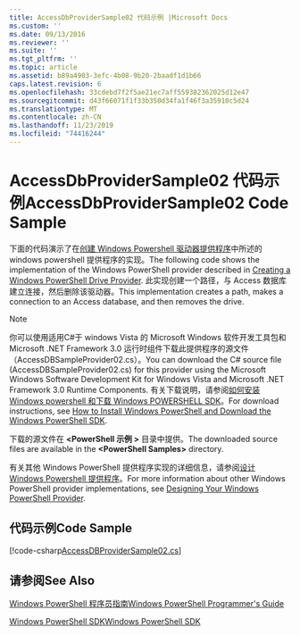 ```yaml
---
title: AccessDbProviderSample02 代码示例 |Microsoft Docs
ms.custom: ''
ms.date: 09/13/2016
ms.reviewer: ''
ms.suite: ''
ms.tgt_pltfrm: ''
ms.topic: article
ms.assetid: b89a4903-3efc-4b08-9b20-2baadf1d1b66
caps.latest.revision: 6
ms.openlocfilehash: 33cdebd7f2f5ae21ec7aff559382362025d12e47
ms.sourcegitcommit: d43f66071f1f33b350d34fa1f46f3a35910c5d24
ms.translationtype: MT
ms.contentlocale: zh-CN
ms.lasthandoff: 11/23/2019
ms.locfileid: "74416244"
---
```

# <a name="accessdbprovidersample02-code-sample"></a><span data-ttu-id="61432-102">AccessDbProviderSample02 代码示例</span><span class="sxs-lookup"><span data-stu-id="61432-102">AccessDbProviderSample02 Code Sample</span></span>

<span data-ttu-id="61432-103">下面的代码演示了在[创建 Windows Powershell 驱动器提供程序](./creating-a-windows-powershell-drive-provider.md)中所述的 windows powershell 提供程序的实现。</span><span class="sxs-lookup"><span data-stu-id="61432-103">The following code shows the implementation of the Windows PowerShell provider described in [Creating a Windows PowerShell Drive Provider](./creating-a-windows-powershell-drive-provider.md).</span></span> <span data-ttu-id="61432-104">此实现创建一个路径，与 Access 数据库建立连接，然后删除该驱动器。</span><span class="sxs-lookup"><span data-stu-id="61432-104">This implementation creates a path, makes a connection to an Access database, and then removes the drive.</span></span>

> [!NOTE]
> <span data-ttu-id="61432-105">你可以使用适用C#于 windows Vista 的 Microsoft Windows 软件开发工具包和 Microsoft .NET Framework 3.0 运行时组件下载此提供程序的源文件（AccessDBSampleProvider02.cs）。</span><span class="sxs-lookup"><span data-stu-id="61432-105">You can download the C# source file (AccessDBSampleProvider02.cs) for this provider using the Microsoft Windows Software Development Kit for Windows Vista and Microsoft .NET Framework 3.0 Runtime Components.</span></span> <span data-ttu-id="61432-106">有关下载说明，请参阅[如何安装 Windows powershell 和下载 Windows POWERSHELL SDK](/powershell/scripting/developer/installing-the-windows-powershell-sdk)。</span><span class="sxs-lookup"><span data-stu-id="61432-106">For download instructions, see [How to Install Windows PowerShell and Download the Windows PowerShell SDK](/powershell/scripting/developer/installing-the-windows-powershell-sdk).</span></span>
>
> <span data-ttu-id="61432-107">下载的源文件在 **\<PowerShell 示例 >** 目录中提供。</span><span class="sxs-lookup"><span data-stu-id="61432-107">The downloaded source files are available in the **\<PowerShell Samples>** directory.</span></span>
>
> <span data-ttu-id="61432-108">有关其他 Windows PowerShell 提供程序实现的详细信息，请参阅[设计 Windows Powershell 提供程序](./designing-your-windows-powershell-provider.md)。</span><span class="sxs-lookup"><span data-stu-id="61432-108">For more information about other Windows PowerShell provider implementations, see [Designing Your Windows PowerShell Provider](./designing-your-windows-powershell-provider.md).</span></span>

## <a name="code-sample"></a><span data-ttu-id="61432-109">代码示例</span><span class="sxs-lookup"><span data-stu-id="61432-109">Code Sample</span></span>

[!code-csharp[AccessDBProviderSample02.cs](../../../../powershell-sdk-samples/SDK-2.0/csharp/AccessDBProviderSample02/AccessDBProviderSample02.cs#L11-L154 "AccessDBProviderSample02.cs")]


## <a name="see-also"></a><span data-ttu-id="61432-110">请参阅</span><span class="sxs-lookup"><span data-stu-id="61432-110">See Also</span></span>

[<span data-ttu-id="61432-111">Windows PowerShell 程序员指南</span><span class="sxs-lookup"><span data-stu-id="61432-111">Windows PowerShell Programmer's Guide</span></span>](./windows-powershell-programmer-s-guide.md)

[<span data-ttu-id="61432-112">Windows PowerShell SDK</span><span class="sxs-lookup"><span data-stu-id="61432-112">Windows PowerShell SDK</span></span>](../windows-powershell-reference.md)
